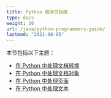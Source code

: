 ```yaml
---
title: Python 程序员指南
type: docs
weight: 20
url: /java/python-programmers-guide/
lastmod: "2021-06-05"
---
```


本节包括以下主题：

- [在 Python 中处理文档转换](/pdf/java/working-with-document-conversion-in-python/)
- [在 Python 中处理文档对象](/pdf/java/working-with-document-object-in-python/)
- [在 Python 中处理页面](/pdf/java/working-with-pages-in-python/)
- [在 Python 中处理文本](/pdf/java/working-with-text-in-python/)